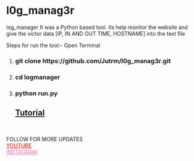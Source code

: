 # l0g_manag3r
log_manager It was a Python based tool. Its help monitor the website and give the victor data [IP, IN AND OUT TIME, HOSTNAME] into the text file

Steps for run the tool:-
Open Terminal
1) <h3>git clone https://github.com/Jutrm/l0g_manag3r.git</h3>
2) <h3>cd logmanager</h3>
3) <h3>python run.py</h3>

   <h2><a href="https://www.youtube.com/@jutrm">Tutorial</a></h2><br>

FOLLOW FOR MORE UPDATES<br>
<a href="www.jutrm.com" style="color:red;">YOUTUBE</a><br>
<a href="https://www.instagram.com/jutrmraja/" style="color:hotpink;">INSTAGRAM</a>
